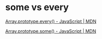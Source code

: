 # some vs every

[Array.prototype.every() - JavaScript | MDN](https://developer.mozilla.org/en-US/docs/Web/JavaScript/Reference/Global_Objects/Array/every)

[Array.prototype.some() - JavaScript | MDN](https://developer.mozilla.org/en-US/docs/Web/JavaScript/Reference/Global_Objects/Array/some)